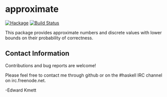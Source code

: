 approximate
===========

[![Hackage](https://img.shields.io/hackage/v/approximate.svg)](https://hackage.haskell.org/package/approximate) [![Build Status](https://secure.travis-ci.org/ekmett/approximate.png?branch=master)](http://travis-ci.org/ekmett/approximate)

This package provides approximate numbers and discrete values with lower bounds on their probability of correctness.

Contact Information
-------------------

Contributions and bug reports are welcome!

Please feel free to contact me through github or on the #haskell IRC channel on irc.freenode.net.

-Edward Kmett
